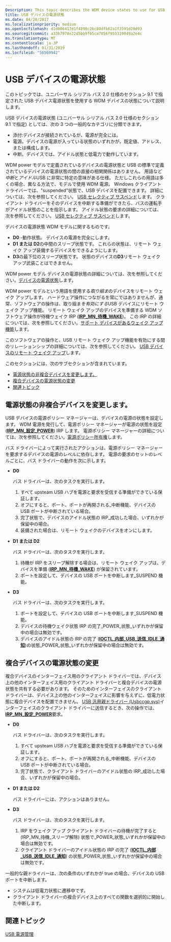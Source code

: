 ```yaml
---
Description: This topic describes the WDM device states to use for USB device power states as specified in section 9.1 of the Universal Serial Bus 2.0 specification.
title: USB デバイスの電源状態
ms.date: 04/20/2017
ms.localizationpriority: medium
ms.openlocfilehash: d1d086417d1f4898c2bc80dfb62a1f3591d20d93
ms.sourcegitcommit: a33b7978e22d5bb9f65ca7056f955319049a2e4c
ms.translationtype: MT
ms.contentlocale: ja-JP
ms.lasthandoff: 01/31/2019
ms.locfileid: "56569942"
---
```

# <a name="usb-device-power-states"></a>USB デバイスの電源状態


このトピックでは、ユニバーサル シリアル バス 2.0 仕様のセクション 9.1 で指定された USB デバイス電源状態を使用する WDM デバイスの状態について説明します。

USB デバイスの電源状態 (ユニバーサル シリアル バス 2.0 仕様のセクション 9.1 で指定) としては、次の 3 つの一般的なカテゴリに分類できます。

-   添付:デバイスが接続されているが、電源が完全には。
-   電源。デバイスの電源が入っている状態のいずれかが。既定値、アドレス、または構成します。
-   中断。デバイスでは、アイドル状態と低電力で動作しています。

WDM power モデルで定義されているデバイスの電源状態と USB の標準で定義されているデバイスの電源状態の間の直接の相関関係はありません。 用語など*中断*と*アイドル*USB に非常に特定の意味がある仕様。 ただしこれらの用語は多くの場合、異なる方法で、モデルで使用 WDM 電源。 Windows クライアント ドライバーでは、"suspended"状態で、USB デバイスを配置できます。 詳細については、次を参照してください。 [USB セレクティブ サスペンド](usb-selective-suspend.md)します。 クライアント ドライバーをそのデバイスを中断する準備ができたら、バスの運転手がアイドル状態のことを指示します。 アイドル状態の要求の詳細については、次を参照してください。 [USB セレクティブ サスペンド](usb-selective-suspend.md)します。

デバイスの電源状態 WDM モデルに関するものです。

-   **D0** -動作状態。 デバイスの電源を完全にします。
-   **D1 または D2**の中間のスリープ状態です。 これらの状態は、リモート ウェイク アップ装備するデバイスをできるようにします。
-   **D3**の最下位のスリープ状態です。 状態のデバイスの**D3**リモート ウェイク アップ武装ことはできません。

WDM power モデル デバイスの電源状態の詳細については、次を参照してください。[デバイスの電源状態](https://msdn.microsoft.com/library/windows/hardware/ff543162)します。

WDM power モデルという用語を使用する*取り組ま*のデバイスをリモート ウェイク アップします。 ハードウェア操作につながるを常にではありませんが、通常、ソフトウェアの操作は、取り組ま*を有効にする*USB デバイスにリモート ウェイク アップ機能。 リモート ウェイク アップのデバイスを準備する WDM ソフトウェア操作が待機ウェイク IRP ([**IRP\_MN\_待機\_WAKE**](https://msdn.microsoft.com/library/windows/hardware/ff551766))。 この IRP の詳細については、次を参照してください。[サポート デバイスがあるウェイク アップ機能](https://msdn.microsoft.com/library/windows/hardware/ff563907)します。

このソフトウェアの操作と、USB リモート ウェイク アップ機能を有効にする間のリレーションシップの詳細については、次を参照してください。 [USB デバイスのリモート ウェイク アップ](remote-wakeup-of-usb-devices.md)します。

このセクションには、次のサブセクションが含まれています。

-   [電源状態の非複合デバイスを変更します。](#changing-the-power-state-of-a-non-composite-device)
-   [複合デバイスの電源状態の変更](#changing-the-power-state-of-a-composite-device)
-   [関連トピック](#related-topics)

## <a name="changing-the-power-state-of-a-non-composite-device"></a>電源状態の非複合デバイスを変更します。


USB デバイスの電源ポリシー マネージャーは、デバイスの電源の状態を設定します。 WDM 電源を発行して、電源ポリシー マネージャーが電源の状態を設定 ([**IRP\_MN\_設定\_POWER**](https://msdn.microsoft.com/library/windows/hardware/ff551744)) IRP します。 電源ポリシー マネージャーの詳細については、次を参照してください。[電源ポリシー所有権](https://msdn.microsoft.com/library/windows/hardware/ff544518)します。

バス ドライバーによって実行されたアクションは、電源ポリシー マネージャーを要求するデバイスの電源のレベルに依存します。 電源の要求のセットのレベルごとに、バス ドライバーの動作を次に示します。

-   **D0**

    バス ドライバーは、次のタスクを実行します。

    1.  すべて upsteam USB ハブを電源と要求を受信する準備ができている保証します。
    2.  オフにすると、ポート、ポートが再開される\_中断機能、デバイスの USB ポートが中断されている場合。
    3.  完了状態で、デバイスのアイドル状態の IRP\_成功した場合、いずれかが保留中の場合。
    4.  装備された場合は、リモート ウェイクのデバイスをオンにします。
-   **D1 または D2**

    バス ドライバーは、次のタスクを実行します。

    1.  待機が IRP をスリープ解除する場合は、リモート ウェイク アップは、デバイスを準備 ([**IRP\_MN\_待機\_WAKE**](https://msdn.microsoft.com/library/windows/hardware/ff551766)) が保留されています。
    2.  ポートを設定して、デバイスの USB ポートを中断します\_SUSPEND 機能。
-   **D3**

    バス ドライバーは、次のタスクを実行します。

    1.  ポートを設定して、デバイスの USB ポートを中断します\_SUSPEND 機能。
    2.  デバイスの待機ウェイク状態 IRP の完了\_POWER\_状態\_いずれかが保留中の場合は無効です。
    3.  デバイスのアイドル状態の IRP の完了 ([**IOCTL\_内部\_USB\_送信\_IDLE\_通知**](https://msdn.microsoft.com/library/windows/hardware/ff537270))の状態\_POWER\_状態\_いずれかが保留中の場合は無効です。

## <a name="changing-the-power-state-of-a-composite-device"></a>複合デバイスの電源状態の変更


複合デバイスのインターフェイス用のクライアント ドライバーでは、デバイス上の他のインターフェイス用のクライアント ドライバーと複合デバイスの電源状態を共有する必要があります。 そのためのインターフェイスのクライアント ドライバーは、デバイス上の他のインターフェイスに影響を与えずに、低電力状態に複合デバイスを配置できません。 [USB 汎用親ドライバー (Usbccgp.sys)](usb-common-class-generic-parent-driver.md)インターフェイスのクライアント ドライバーに送信するとき、次の操作では、 [ **IRP\_MN\_設定\_POWER**](https://msdn.microsoft.com/library/windows/hardware/ff551744)要求。

-   **D0**

    バス ドライバーは、次のタスクを実行します。

    1.  すべて upsteam USB ハブを電源と要求を受信する準備ができている保証します。
    2.  オフにすると、ポート、ポートが再開される\_中断機能、デバイスの USB ポートが中断されている場合。
    3.  完了状態で、クライアント ドライバーのアイドル状態の IRP\_成功した場合、いずれかが保留中の場合。
-   **D1 または D2**

    バス ドライバーには、アクションはありません。

-   **D3**

    バス ドライバーは、次のタスクを実行します。

    1.  IRP をウェイク アップ クライアント ドライバーの待機が完了すると (IRP\_MN\_待機\_スリープ解除) 状態で\_POWER\_状態\_いずれかが保留中の場合は無効です。
    2.  クライアント ドライバーのアイドル状態の IRP の完了 ([**IOCTL\_内部\_USB\_送信\_IDLE\_通知**](https://msdn.microsoft.com/library/windows/hardware/ff537270)) の状態\_POWER\_状態\_いずれかが保留中の場合は無効です。

一般的な親ドライバーは、次の条件のいずれかが true の場合、デバイスの USB ポートを中断します。

-   システムは低電力状態に遷移中です。
-   クライアント ドライバーの複合デバイス上のすべての関数を選択的に開始した中断します。

## <a name="related-topics"></a>関連トピック
[USB 電源管理](usb-power-management.md)  



